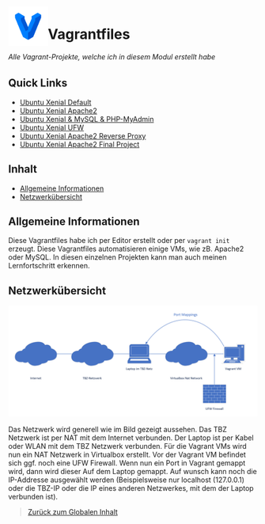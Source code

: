 <img align="left" width="80" height="80" src="/99-Images/vagrant.png" alt="Vagrant Logo">

# Vagrantfiles

###### Alle Vagrant-Projekte, welche ich in diesem Modul erstellt habe

## Quick Links

  * [Ubuntu Xenial Default](./00-Ubuntu-Xenial-Default)
  * [Ubuntu Xenial Apache2](./10-Ubuntu-Xenial-Apache2)
  * [Ubuntu Xenial & MySQL & PHP-MyAdmin](./20-Ubuntu-Xenial-Apache2-MySQL-PHPMyAdmin)
  * [Ubuntu Xenial UFW](./30-Ubuntu-Xenial-UFW)
  * [Ubuntu Xenial Apache2 Reverse Proxy](./40-Ubuntu-Xenial-Apache2-ReverseProxy)
  * [Ubuntu Xenial Apache2 Final Project](./50-Ubuntu-Xenial-Apache2-Final-Project)

## Inhalt

 * [Allgemeine Informationen](#allgemeine-informationen)
 * [Netzwerkübersicht](#netzwerk%c3%bcbersicht)


## Allgemeine Informationen

Diese Vagrantfiles habe ich per Editor erstellt oder per `vagrant init` erzeugt. Diese Vagrantfiles automatisieren einige VMs, wie zB. Apache2 oder MySQL. In diesen einzelnen Projekten kann man auch meinen Lernfortschritt erkennen.


## Netzwerkübersicht

![Netzwerkplan](/99-Images/netzwerkplan.png)

Das Netzwerk wird generell wie im Bild gezeigt aussehen. Das TBZ Netzwerk ist per NAT mit dem Internet verbunden. Der Laptop ist per Kabel oder WLAN mit dem TBZ Netzwerk verbunden. Für die Vagrant VMs wird nun ein NAT Netzwerk in Virtualbox erstellt. Vor der Vagrant VM befindet sich ggf. noch eine UFW Firewall. Wenn nun ein Port in Vagrant gemappt wird, dann wird dieser Auf dem Laptop gemappt. Auf wunsch kann noch die IP-Addresse ausgewählt werden (Beispielsweise nur localhost (127.0.0.1) oder die TBZ-IP oder die IP eines anderen Netzwerkes, mit dem der Laptop verbunden ist).


> [Zurück zum Globalen Inhalt](../../../)